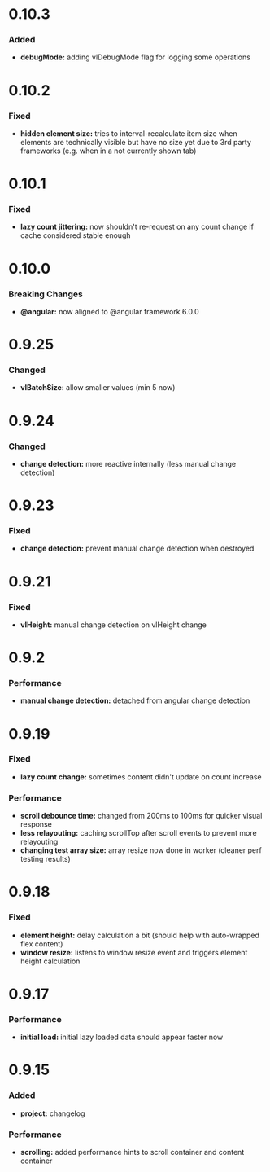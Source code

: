 # 0.10.3

### Added

* **debugMode:** adding vlDebugMode flag for logging some operations

# 0.10.2

### Fixed

* **hidden element size:** tries to interval-recalculate item size when elements are technically visible but have no size yet due to 3rd party frameworks (e.g. when in a not currently shown tab)

# 0.10.1

### Fixed

* **lazy count jittering:** now shouldn't re-request on any count change if cache considered stable enough

# 0.10.0

### Breaking Changes

* **@angular:** now aligned to @angular framework 6.0.0

# 0.9.25

### Changed

* **vlBatchSize:** allow smaller values (min 5 now)

# 0.9.24

### Changed

* **change detection:** more reactive internally (less manual change detection)

# 0.9.23

### Fixed

* **change detection:** prevent manual change detection when destroyed

# 0.9.21

### Fixed

* **vlHeight:** manual change detection on vlHeight change

# 0.9.2

### Performance

* **manual change detection:** detached from angular change detection

# 0.9.19

### Fixed

* **lazy count change:** sometimes content didn't update on count increase

### Performance

* **scroll debounce time:** changed from 200ms to 100ms for quicker visual response
* **less relayouting:** caching scrollTop after scroll events to prevent more relayouting
* **changing test array size:** array resize now done in worker (cleaner perf testing results)

# 0.9.18

### Fixed

* **element height:** delay calculation a bit (should help with auto-wrapped flex content)
* **window resize:** listens to window resize event and triggers element height calculation

# 0.9.17

### Performance

* **initial load:** initial lazy loaded data should appear faster now

# 0.9.15

### Added

* **project:** changelog

### Performance

* **scrolling:** added performance hints to scroll container and content container
